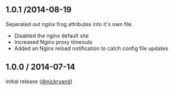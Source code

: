 ## 1.0.1 /2014-08-19

Seperated out nginx frog attributes into it's own file.

* Disabled the nginx default site
* Increased Nginx proxy timeouts
* Added an Nginx reload notification to catch config file updates

## 1.0.0 / 2014-07-14

Initial release ([@nickryand][])

<!--- The following link definition list is generated by PimpMyChangelog --->
[@nickryand]: https://github.com/nickryand